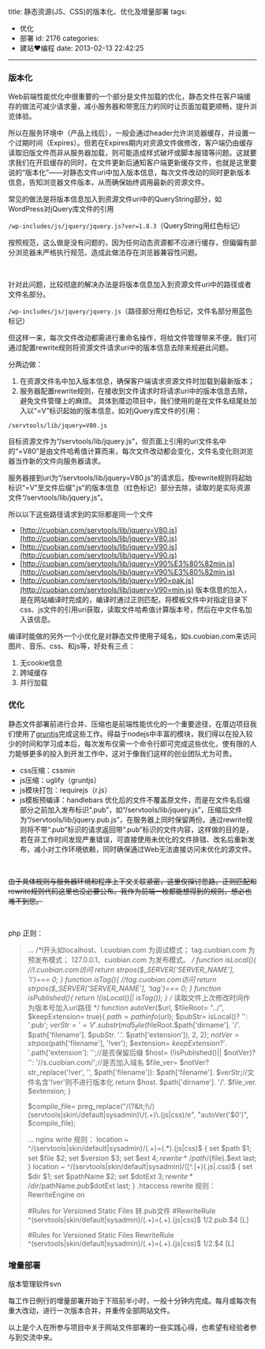 title: 静态资源(JS、CSS)的版本化、优化及增量部署
tags:
  - 优化
  - 部署
id: 2176
categories:
  - 建站❤编程
date: 2013-02-13 22:42:25
---

### 版本化

Web前端性能优化中很重要的一个部分是文件加载的优化，静态文件在客户端缓存的做法可减少请求量，减小服务器和带宽压力的同时让页面加载更顺畅，提升浏览体验。

所以在服务环境中（产品上线后），一般会通过header允许浏览器缓存，并设置一个过期时间（Expires）。但若在Expires期内对资源文件做修改，客户端仍由缓存读取旧版文件而非从服务器加载，则可能造成样式破坏或脚本报错等问题。这就要求我们在开启缓存的同时，在文件更新后通知客户端更新缓存文件，也就是这里要说的“版本化”——对静态文件uri中加入版本信息，每次文件改动的同时更新版本信息，告知浏览器文件版本，从而确保始终调用最新的资源文件。

<!--more-->

常见的做法是将版本信息加入到资源文件uri中的QueryString部分，如WordPress对jQuery库文件的引用

`/wp-includes/js/jquery/jquery.js?ver=1.8.3`（QueryString用红色标记）

按照规范，这么做是没有问题的，因为任何动态资源都不应进行缓存，但偏偏有部分浏览器未严格执行规范，造成此做法存在浏览器兼容性问题。

&nbsp;

针对此问题，比较彻底的解决办法是将版本信息加入到资源文件uri中的路径或者文件名部分。

`/wp-includes/js/jquery/jquery.js`（路径部分用红色标记，文件名部分用蓝色标记）

但这样一来，每次文件改动都需进行重命名操作，将给文件管理带来不便。我们可通过配置rewrite规则将资源文件请求uri中的版本信息去除来规避此问题。

分两边做：

1.  在资源文件名中加入版本信息，确保客户端请求资源文件时加载到最新版本；
2.  服务器配置rewrite规则，在接收到文件请求时将请求uri中的版本信息去除，避免文件管理上的麻烦。
具体到厝边项目中，我们使用的是在文件名结尾处加入以“=V”标识起始的版本信息，如对jQuery库文件的引用：

`/servtools/lib/jquery=V80.js`

目标资源文件为“/servtools/lib/jquery.js”，但页面上引用的uri文件名中的“=V80”是由文件哈希值计算而来，每次文件改动都会变化，文件名变化则浏览器当作新的文件向服务器请求。

服务器接到uri为“/servtools/lib/jquery=V80.js”的请求后，按rewrite规则将起始标识“=V”至文件后缀“.js”的版本信息（红色标记）部分去除，读取的是实际资源文件“/servtools/lib/jquery.js”。

所以以下这些路径请求到的实际都是同一个文件

*   [http://cuobian.com/servtools/lib/jquery=V80.js](http://cuobian.com/servtools/lib/jquery=V80.js)
*   [http://cuobian.com/servtools/lib/jquery=V90.js](http://cuobian.com/servtools/lib/jquery=V90.js)
*   [http://cuobian.com/servtools/lib/jquery=V90%E3%80%82min.js](http://cuobian.com/servtools/lib/jquery=V90%E3%80%82min.js)
*   [http://cuobian.com/servtools/lib/jquery=V90=pak.js](http://cuobian.com/servtools/lib/jquery=V90=min.js)
版本信息的加入，是在网站编译时完成的，编译时通过正则匹配，将模板文件中对指定目录下css、js文件的引用uri获取，读取文件哈希值计算版本号，然后在中文件名加入该信息。

编译时能做的另外一个小优化是对静态文件使用子域名，如s.cuobian.com来访问图片、音乐、css、和js等，好处有三点：

1.  无cookie信息
2.  跨域缓存
3.  并行加载

### 优化

静态文件部署前进行合并、压缩也是前端性能优化的一个重要途径，在厝边项目我们使用了[gruntjs](https://github.com/gruntjs "Grunt is a task-based command line build tool for JavaScript projects.")完成这些工作。得益于nodejs中丰富的模块，我们得以在投入较少的时间和学习成本后，每次发布仅需一个命令行即可完成这些优化，使有限的人力能够更多的投入到开发工作中，这对于像我们这样的创业团队尤为可贵。

*   css压缩：cssmin
*   js压缩：uglify（gruntjs）
*   js模块打包：requirejs（r.js）
*   js模板预编译：handlebars
优化后的文件不覆盖原文件，而是在文件名后缀部分之前加入发布标识“.pub”，如“/servtools/lib/jquery.js”，压缩后文件为“/servtools/lib/jquery.pub.js”，在服务器上同时保留两份。通过rewrite规则将不带“.pub”标识的请求返回带“.pub”标识的文件内容，这样做的目的是，若在非工作时间发现严重错误，可直接使用未优化的文件排错、改名后重新发布，减小对工作环境依赖，同时确保通过Web无法直接访问未优化的源文件。

&nbsp;

<del>由于具体规则与服务器环境和程序上下文关联紧密，这里仅探讨思路，正则匹配和rewrite规则代码这里也没必要公布。我作为前端一枚都能想得到的规则，想必也难不到您。</del>

&nbsp;

php 正则：
> …
> /*l开头如localhost、l.cuobian.com 为调试模式；
> tag.cuobian.com 为预发布模式；
> 127.0.0.1、cuobian.com 为发布模式。
> */
> function isLocal(){ //l.cuobian.com访问
> return strpos($_SERVER['SERVER_NAME'], 'l')=== 0;
> }
> function isTag(){ //tag.cuobian.com访问
> return strpos($_SERVER['SERVER_NAME'], 'tag')=== 0;
> }
> function isPublished(){
> return !(isLocal()|| isTag());
> }
> /* 读取文件上次修改时间作为版本号加入url路径 */
> function autoVer($url, $fileRoot= "../", $keepExtension= true){
> $path = pathinfo($url);
> $pubStr= isLocal()? '': '.pub';
> $verStr = '=V'.substr(md5_file($fileRoot.$path['dirname']. '/'. $path['filename']. $pubStr. '.'. $path['extension']), 2, 2);
> $notVer= strpos($path['filename'], '!ver');
> $extension= $keepExtension? '.' .$path['extension']: '';//是否保留后缀
> $host= (!isPublished()|| $notVer)? '': '//s.cuobian.com/';//是否加入域名
> $file_ver= $notVer? str_replace('!ver', '', $path['filename']): $path['filename']. $verStr;//文件名含'!ver'则不进行版本化
> return $host. $path['dirname']. '/'. $file_ver. $extension;
> }
> 
> $compile_file= preg_replace("/(?&lt;!\/)(servtools|skin\/default|sysadmin)\/(.+)\.(js|css)/e", "autoVer('$0')", $compile_file);
> 
> …
nginx write 规则：
> location ~ ^/(servtools|skin/default|sysadmin)/(.+)=(.*).(js|css)$ {
> set $path $1;
> set $file $2;
> set $version $3;
> set $ext $4;
> rewrite ^.*$ /$path/${file}.$ext last;
> }
> location ~ ^/(servtools|skin/default|sysadmin)/([^.]+)(.js|.css)$ {
> set $dir $1;
> set $pathName $2;
> set $dotExt $3;
> rewrite ^.*$ /$dir/$pathName.pub$dotExt last;
> }
.htaccess rewrite 规则：
> RewriteEngine on
> 
> #Rules for Versioned Static Files 转.pub文件
> #RewriteRule ^(servtools|skin/default|sysadmin)/(.+)=(.+)\.(js|css)$ $1/$2.pub.$4 [L]
> 
> #Rules for Versioned Static Files
> RewriteRule ^(servtools|skin\/default|sysadmin)\/(.+)=(.+)\.(js|css)$ $1/$2.$4 [L]

### 增量部署

版本管理软件svn

每工作日例行的增量部署开始于下班前半小时，一般十分钟内完成。每月或每次有重大改动，进行一次版本合并，并重传全部网站文件。

以上是个人在所参与项目中关于网站文件部署的一些实践心得，也希望有经验者参与到交流中来。